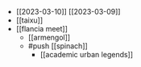 - [[2023-03-10]] [[2023-03-09]]
- [[taixu]]
- [[flancia meet]]
  - [[armengol]]
  - #push [[spinach]] 
    - [[academic urban legends]]
